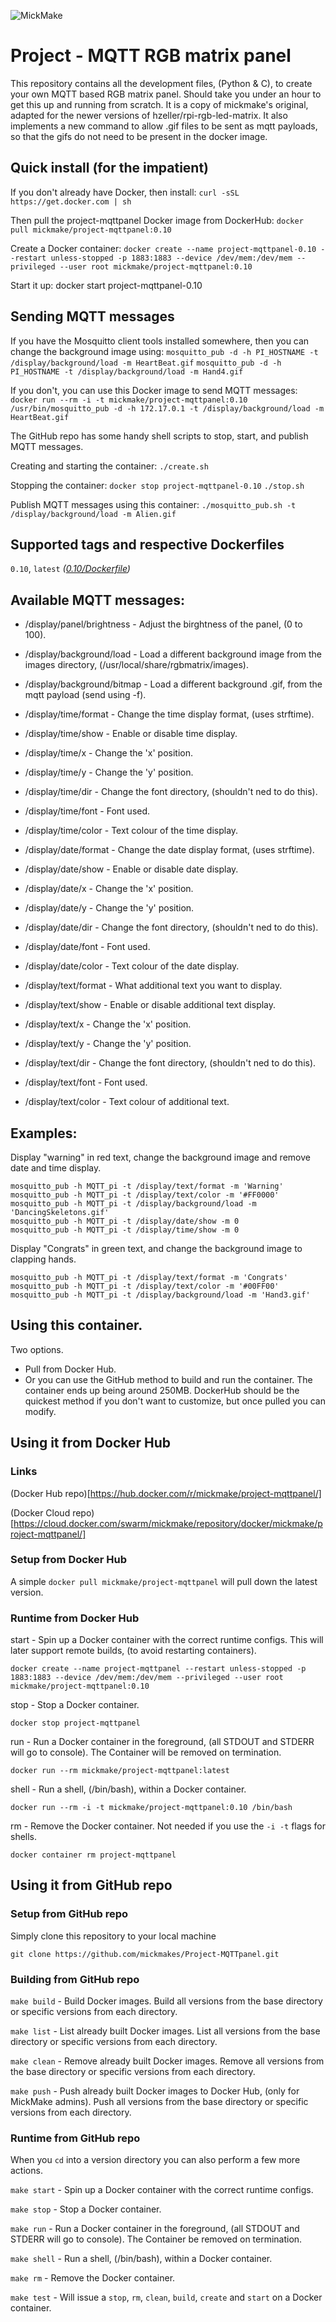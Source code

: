 
![MickMake](https://www.mickmake.com/banner.png)


# Project - MQTT RGB matrix panel
This repository contains all the development files, (Python & C), to create your own MQTT based RGB matrix panel. Should take you under an hour to get this up and running from scratch.
It is a copy of mickmake's original, adapted for the newer versions of hzeller/rpi-rgb-led-matrix. It also implements a new command to allow .gif files to be sent as mqtt payloads, so that the gifs do not need to be present in the docker image.


## Quick install (for the impatient)
If you don't already have Docker, then install:
`curl -sSL https://get.docker.com | sh`

Then pull the project-mqttpanel Docker image from DockerHub:
`docker pull mickmake/project-mqttpanel:0.10`

Create a Docker container:
`docker create --name project-mqttpanel-0.10 --restart unless-stopped -p 1883:1883 --device /dev/mem:/dev/mem --privileged --user root mickmake/project-mqttpanel:0.10`

Start it up:
docker start project-mqttpanel-0.10

## Sending MQTT messages
If you have the Mosquitto client tools installed somewhere, then you can change the background image using:
`mosquitto_pub -d -h PI_HOSTNAME -t /display/background/load -m HeartBeat.gif`
`mosquitto_pub -d -h PI_HOSTNAME -t /display/background/load -m Hand4.gif`

If you don't, you can use this Docker image to send MQTT messages:
`docker run --rm -i -t mickmake/project-mqttpanel:0.10 /usr/bin/mosquitto_pub -d -h 172.17.0.1 -t /display/background/load -m HeartBeat.gif`

The GitHub repo has some handy shell scripts to stop, start, and publish MQTT messages.

Creating and starting the container:
`./create.sh`

Stopping the container:
`docker stop project-mqttpanel-0.10`
`./stop.sh`

Publish MQTT messages using this container:
`./mosquitto_pub.sh -t /display/background/load -m Alien.gif`


## Supported tags and respective Dockerfiles

`0.10`, `latest` _([0.10/Dockerfile](https://github.com/MickMakes/Project-MQTTpanel/blob/master/Dockerfile))_ 


## Available MQTT messages:
* /display/panel/brightness - Adjust the birghtness of the panel, (0 to 100).
* /display/background/load - Load a different background image from the images directory, (/usr/local/share/rgbmatrix/images).
* /display/background/bitmap - Load a different background .gif, from the mqtt payload (send using -f).

* /display/time/format - Change the time display format, (uses strftime).
* /display/time/show - Enable or disable time display.
* /display/time/x - Change the 'x' position.
* /display/time/y - Change the 'y' position.
* /display/time/dir - Change the font directory, (shouldn't ned to do this).
* /display/time/font - Font used.
* /display/time/color - Text colour of the time display.

* /display/date/format - Change the date display format, (uses strftime).
* /display/date/show - Enable or disable date display.
* /display/date/x - Change the 'x' position.
* /display/date/y - Change the 'y' position.
* /display/date/dir - Change the font directory, (shouldn't ned to do this).
* /display/date/font - Font used.
* /display/date/color - Text colour of the date display.

* /display/text/format - What additional text you want to display.
* /display/text/show - Enable or disable additional text display.
* /display/text/x - Change the 'x' position.
* /display/text/y - Change the 'y' position.
* /display/text/dir - Change the font directory, (shouldn't ned to do this).
* /display/text/font - Font used.
* /display/text/color - Text colour of additional text.

## Examples:
Display "warning" in red text, change the background image and remove date and time display.
```
mosquitto_pub -h MQTT_pi -t /display/text/format -m 'Warning'
mosquitto_pub -h MQTT_pi -t /display/text/color -m '#FF0000'
mosquitto_pub -h MQTT_pi -t /display/background/load -m 'DancingSkeletons.gif'
mosquitto_pub -h MQTT_pi -t /display/date/show -m 0
mosquitto_pub -h MQTT_pi -t /display/time/show -m 0
```

Display "Congrats" in green text, and change the background image to clapping hands.
```
mosquitto_pub -h MQTT_pi -t /display/text/format -m 'Congrats'
mosquitto_pub -h MQTT_pi -t /display/text/color -m '#00FF00'
mosquitto_pub -h MQTT_pi -t /display/background/load -m 'Hand3.gif'
```


## Using this container.
Two options.
* Pull from Docker Hub.
* Or you can use the GitHub method to build and run the container.
The container ends up being around 250MB. DockerHub should be the quickest method if you don't want to customize, but once pulled you can modify.


## Using it from Docker Hub

### Links
(Docker Hub repo)[https://hub.docker.com/r/mickmake/project-mqttpanel/]

(Docker Cloud repo)[https://cloud.docker.com/swarm/mickmake/repository/docker/mickmake/project-mqttpanel/]


### Setup from Docker Hub
A simple `docker pull mickmake/project-mqttpanel` will pull down the latest version.


### Runtime from Docker Hub
start - Spin up a Docker container with the correct runtime configs. This will later support remote builds, (to avoid restarting containers).

`docker create --name project-mqttpanel --restart unless-stopped -p 1883:1883 --device /dev/mem:/dev/mem --privileged --user root mickmake/project-mqttpanel:0.10`

stop - Stop a Docker container.

`docker stop project-mqttpanel`

run - Run a Docker container in the foreground, (all STDOUT and STDERR will go to console). The Container will be removed on termination.

`docker run --rm mickmake/project-mqttpanel:latest`

shell - Run a shell, (/bin/bash), within a Docker container.

`docker run --rm -i -t mickmake/project-mqttpanel:0.10 /bin/bash`

rm - Remove the Docker container. Not needed if you use the `-i -t` flags for shells.

`docker container rm project-mqttpanel`


## Using it from GitHub repo

### Setup from GitHub repo
Simply clone this repository to your local machine

`git clone https://github.com/mickmakes/Project-MQTTpanel.git`


### Building from GitHub repo

`make build` - Build Docker images. Build all versions from the base directory or specific versions from each directory.


`make list` - List already built Docker images. List all versions from the base directory or specific versions from each directory.


`make clean` - Remove already built Docker images. Remove all versions from the base directory or specific versions from each directory.


`make push` - Push already built Docker images to Docker Hub, (only for MickMake admins). Push all versions from the base directory or specific versions from each directory.


### Runtime from GitHub repo
When you `cd` into a version directory you can also perform a few more actions.

`make start` - Spin up a Docker container with the correct runtime configs.


`make stop` - Stop a Docker container.


`make run` - Run a Docker container in the foreground, (all STDOUT and STDERR will go to console). The Container be removed on termination.


`make shell` - Run a shell, (/bin/bash), within a Docker container.


`make rm` - Remove the Docker container.


`make test` - Will issue a `stop`, `rm`, `clean`, `build`, `create` and `start` on a Docker container.


